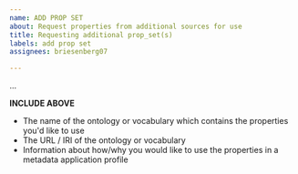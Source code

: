 ```yaml
---
name: ADD PROP SET
about: Request properties from additional sources for use
title: Requesting additional prop_set(s)
labels: add prop set
assignees: briesenberg07

---
```


...






**INCLUDE ABOVE**
- The name of the ontology or vocabulary which contains the properties you'd like to use
- The URL / IRI of the ontology or vocabulary
- Information about how/why you would like to use the properties in a metadata application profile
